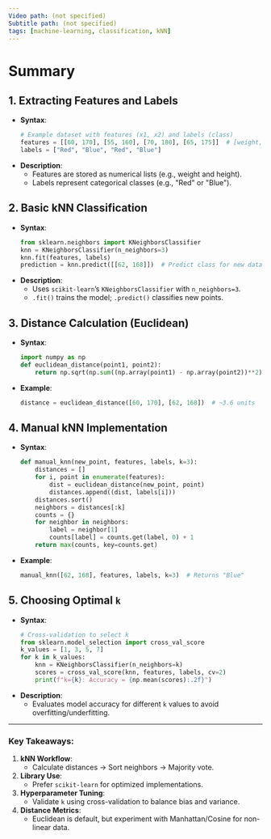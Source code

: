 ```yaml
---
Video path: (not specified)  
Subtitle path: (not specified)  
tags: [machine-learning, classification, kNN]  
---
```


# Summary

## 1. **Extracting Features and Labels**  
   - **Syntax**:  
     ```python  
     # Example dataset with features (x1, x2) and labels (class)  
     features = [[60, 170], [55, 160], [70, 180], [65, 175]]  # [weight, height]  
     labels = ["Red", "Blue", "Red", "Blue"]  
     ```  
   - **Description**:  
     - Features are stored as numerical lists (e.g., weight and height).  
     - Labels represent categorical classes (e.g., "Red" or "Blue").  

## 2. **Basic kNN Classification**  
   - **Syntax**:  
     ```python  
     from sklearn.neighbors import KNeighborsClassifier  
     knn = KNeighborsClassifier(n_neighbors=3)  
     knn.fit(features, labels)  
     prediction = knn.predict([[62, 168]])  # Predict class for new data  
     ```  
   - **Description**:  
     - Uses `scikit-learn`’s `KNeighborsClassifier` with `n_neighbors=3`.  
     - `.fit()` trains the model; `.predict()` classifies new points.  

## 3. **Distance Calculation (Euclidean)**  
   - **Syntax**:  
     ```python  
     import numpy as np  
     def euclidean_distance(point1, point2):  
         return np.sqrt(np.sum((np.array(point1) - np.array(point2))**2))  
     ```  
   - **Example**:  
     ```python  
     distance = euclidean_distance([60, 170], [62, 168])  # ~3.6 units  
     ```  

## 4. **Manual kNN Implementation**  
   - **Syntax**:  
     ```python  
     def manual_knn(new_point, features, labels, k=3):  
         distances = []  
         for i, point in enumerate(features):  
             dist = euclidean_distance(new_point, point)  
             distances.append((dist, labels[i]))  
         distances.sort()  
         neighbors = distances[:k]  
         counts = {}  
         for neighbor in neighbors:  
             label = neighbor[1]  
             counts[label] = counts.get(label, 0) + 1  
         return max(counts, key=counts.get)  
     ```  
   - **Example**:  
     ```python  
     manual_knn([62, 168], features, labels, k=3)  # Returns "Blue"  
     ```  

## 5. **Choosing Optimal `k`**  
   - **Syntax**:  
     ```python  
     # Cross-validation to select k  
     from sklearn.model_selection import cross_val_score  
     k_values = [1, 3, 5, 7]  
     for k in k_values:  
         knn = KNeighborsClassifier(n_neighbors=k)  
         scores = cross_val_score(knn, features, labels, cv=2)  
         print(f"k={k}: Accuracy = {np.mean(scores):.2f}")  
     ```  
   - **Description**:  
     - Evaluates model accuracy for different `k` values to avoid overfitting/underfitting.  

---

### Key Takeaways:  
1. **kNN Workflow**:  
   - Calculate distances → Sort neighbors → Majority vote.  
2. **Library Use**:  
   - Prefer `scikit-learn` for optimized implementations.  
3. **Hyperparameter Tuning**:  
   - Validate `k` using cross-validation to balance bias and variance.  
4. **Distance Metrics**:  
   - Euclidean is default, but experiment with Manhattan/Cosine for non-linear data.  